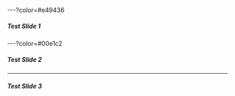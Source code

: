 ---?color=#e49436

##### Test Slide 1

---?color=#00e1c2

##### Test Slide 2

---

##### Test Slide 3
